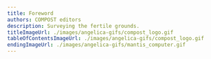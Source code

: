 ```yaml
---
title: Foreword
authors: COMPOST editors
description: Surveying the fertile grounds.
titleImageUrl: ./images/angelica-gifs/compost_logo.gif
tableOfContentsImageUrl: ./images/angelica-gifs/compost_logo.gif
endingImageUrl: ./images/angelica-gifs/mantis_computer.gif
---
```

